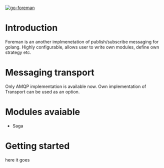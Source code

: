 ---
---
[![go-foreman](https://circleci.com/gh/go-foreman/foreman.svg?style=shield)](<LINK>)

<h1 id="introduction">Introduction</h1>
<p>Foreman is an another implmenetation of publish/subscribe messaging for golang. Highly configurable, allows user to write own modules, define own strategy etc.</p>
<h1 id="messaging-transport">Messaging transport</h1>
<p>Only AMQP implementation is available now.  Own implementation of Transport can be used as an option.</p>
<h1 id="modules-avaiable">Modules avaiable</h1>
<ul>
<li>Saga</li>
</ul>
<h1 id="getting-started">Getting started</h1>
<p>here it goes</p>

